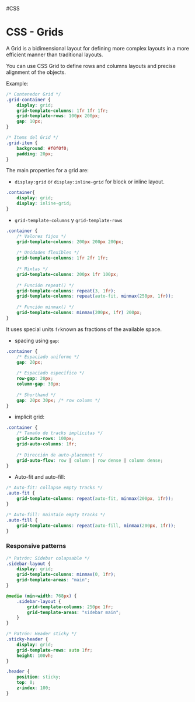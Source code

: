 #CSS 

# CSS - Grids

A Grid is a bidimensional layout for defining more complex layouts in a more efficient manner than traditional layouts. 

You can use CSS Grid to define rows and columns layouts and precise alignment of the objects. 

Example: 
```css
/* Contenedor Grid */
.grid-container {
    display: grid;
    grid-template-columns: 1fr 1fr 1fr;
    grid-template-rows: 100px 200px;
    gap: 10px;
}

/* Items del Grid */
.grid-item {
    background: #f0f0f0;
    padding: 20px;
}
```

The main properties for a grid are: 

* `display:grid` or `display:inline-grid` for block or inline layout. 

```css
.container{
	display: grid;
	display: inline-grid; 
}
```

* `grid-template-columns` y `grid-template-rows`

```css
.container {
    /* Valores fijos */
    grid-template-columns: 200px 200px 200px;
    
    /* Unidades flexibles */
    grid-template-columns: 1fr 2fr 1fr;
    
    /* Mixtas */
    grid-template-columns: 200px 1fr 100px;
    
    /* Función repeat() */
    grid-template-columns: repeat(3, 1fr);
    grid-template-columns: repeat(auto-fit, minmax(250px, 1fr));
    
    /* Función minmax() */
    grid-template-columns: minmax(200px, 1fr) 200px;
}
```

It uses special units `fr`known as fractions of the available space.  

* spacing using `gap`: 

```css
.container {
    /* Espaciado uniforme */
    gap: 20px;
    
    /* Espaciado específico */
    row-gap: 20px;
    column-gap: 30px;
    
    /* Shorthand */
    gap: 20px 30px; /* row column */
}
```

* implicit grid: 

```css
.container {
    /* Tamaño de tracks implícitas */
    grid-auto-rows: 100px;
    grid-auto-columns: 1fr;
    
    /* Dirección de auto-placement */
    grid-auto-flow: row | column | row dense | column dense;
}
```

* Auto-fit and auto-fill: 

```css
/* Auto-fit: collapse empty tracks */
.auto-fit {
    grid-template-columns: repeat(auto-fit, minmax(200px, 1fr));
}

/* Auto-fill: maintain empty tracks */
.auto-fill {
    grid-template-columns: repeat(auto-fill, minmax(200px, 1fr));
}
```

### Responsive patterns


```css
/* Patrón: Sidebar colapsable */
.sidebar-layout {
    display: grid;
    grid-template-columns: minmax(0, 1fr);
    grid-template-areas: "main";
}

@media (min-width: 768px) {
    .sidebar-layout {
        grid-template-columns: 250px 1fr;
        grid-template-areas: "sidebar main";
    }
}

/* Patrón: Header sticky */
.sticky-header {
    display: grid;
    grid-template-rows: auto 1fr;
    height: 100vh;
}

.header {
    position: sticky;
    top: 0;
    z-index: 100;
}
```